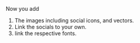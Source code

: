 Now you add
1. The images including social icons, and vectors.
2. Link the socials to your own.
3. link the respective fonts.